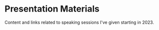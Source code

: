# Presentation Materials
Content and links related to speaking sessions I've given starting in 2023.
